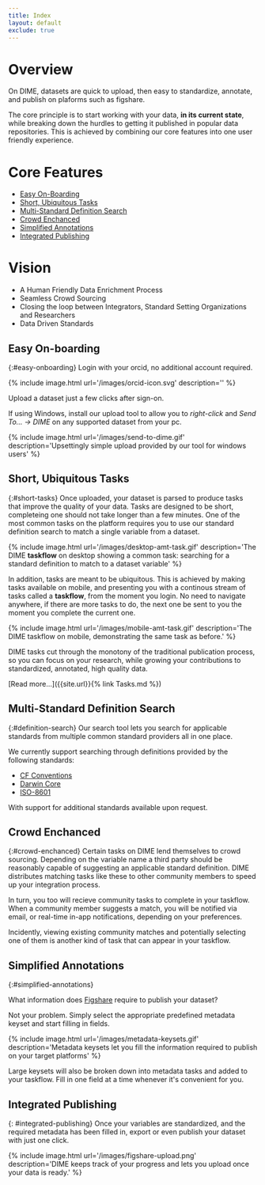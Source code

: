 ```yaml
---
title: Index
layout: default
exclude: true
---
```


<!-- <ul>
  {% for post in site.posts %}
    <li>
      <a href="{{ post.url | relative_url }}">{{ post.title }}</a>
    </li>
  {% endfor %}
</ul> -->

# Overview
On DIME, datasets are quick to upload, then easy to standardize, annotate, and publish on plaforms such as figshare.

The core principle is to start working with your data, **in its current state**, while breaking down the hurdles to getting it published in popular data repositories. This is achieved by combining our core features into one user friendly experience. 


# Core Features
  * [Easy On-Boarding](#easy-onboarding)
  * [Short, Ubiquitous Tasks](#short-tasks)
  * [Multi-Standard Definition Search](#definition-search)
  * [Crowd Enchanced](#crowd-enchanced)
  * [Simplified Annotations](#simplified-annotations)
  * [Integrated Publishing](#integrated-publishing)

# Vision
  * A Human Friendly Data Enrichment Process
  * Seamless Crowd Sourcing
  * Closing the loop between Integrators, Standard Setting Organizations and Researchers
  * Data Driven Standards

## Easy On-boarding
{:#easy-onboarding}
Login with your orcid, no additional account required.

{% include image.html url='/images/orcid-icon.svg' description='' %}

Upload a dataset just a few clicks after sign-on. 

If using Windows, install our upload tool to allow you to *right-click* and *Send To... -> DIME* on any supported dataset from your pc.

{% include image.html url='/images/send-to-dime.gif' description='Upsettingly simple upload provided by our tool for windows users' %}

## Short, Ubiquitous Tasks
{:#short-tasks}
Once uploaded, your dataset is parsed to produce tasks that improve the quality of your data. Tasks are designed to be short, completeing one should not take longer than a few minutes. One of the most common tasks on the platform requires you to use our standard definition search to match a single variable from a dataset. 

{% include image.html url='/images/desktop-amt-task.gif' description='The DIME <b>taskflow</b> on desktop showing a common task: searching for a standard definition to match to a dataset variable' %}

In addition, tasks are meant to be ubiquitous. This is achieved by making tasks available on mobile, and presenting you with a continous stream of tasks called a **taskflow**, from the moment you login. No need to navigate anywhere, if there are more tasks to do, the next one be sent to you the moment you complete the current one. 

{% include image.html url='/images/mobile-amt-task.gif' description='The DIME taskflow on mobile, demonstrating the same task as before.' %}

DIME tasks cut through the monotony of the traditional publication process, so you can focus on your research, while 
growing your contributions to standardized, annotated, high quality data. 

[Read more...]({{site.url}}{% link Tasks.md %})

## Multi-Standard Definition Search
{:#definition-search}
Our search tool lets you search for applicable standards from multiple common standard providers all in one place.  

We currently support searching through definitions provided by the following standards:
* [CF Conventions](https://cfconventions.org/) 
* [Darwin Core](https://dwc.tdwg.org/)
* [ISO-8601](https://en.wikipedia.org/wiki/ISO_8601)

With support for additional standards available upon request.

## Crowd Enchanced 
{:#crowd-enchanced}
Certain tasks on DIME lend themselves to crowd sourcing. Depending on the variable name a third party should be reasonably capable of suggesting an applicable standard definition. DIME distributes matching tasks like these to other community members to speed up your integration process. 

In turn, you too will recieve community tasks to complete in your taskflow. When a community member suggests a match, you will be notified via email, or real-time in-app notifications, depending on your preferences.

Incidently, viewing existing community matches and potentially selecting one of them is another kind of task that can appear in your taskflow.

## Simplified Annotations
{:#simplified-annotations} 

What information does [Figshare](https://figshare.com/) require to publish your dataset? 

Not your problem. Simply select the appropriate predefined metadata keyset and start filling in fields.

{% include image.html url='/images/metadata-keysets.gif' description='Metadata keysets let you fill the information required to publish on your target platforms' %}

Large keysets will also be broken down into metadata tasks and added to your taskflow. Fill in one field at a time whenever it's convenient for you. 

## Integrated Publishing
{: #integrated-publishing}
Once your variables are standardized, and the required metadata has been filled in, export or even publish your dataset with just one click.

{% include image.html url='/images/figshare-upload.png' description='DIME keeps track of your progress and lets you upload once your data is ready.' %}